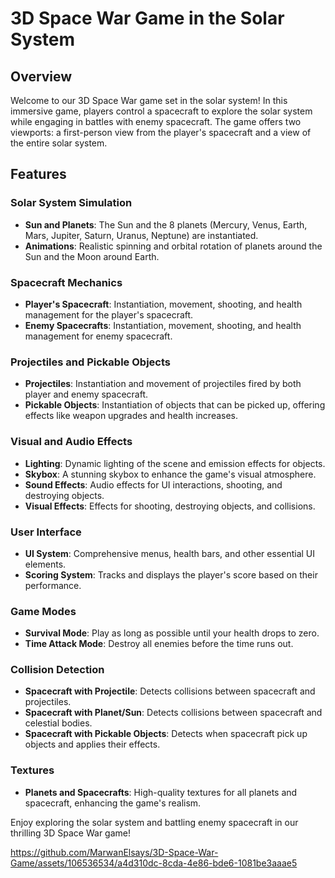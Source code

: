 # 3D Space War Game in the Solar System

## Overview
Welcome to our 3D Space War game set in the solar system! In this immersive game, players control a spacecraft to explore the solar system while engaging in battles with enemy spacecraft. The game offers two viewports: a first-person view from the player's spacecraft and a view of the entire solar system.

## Features

### Solar System Simulation
- **Sun and Planets**: The Sun and the 8 planets (Mercury, Venus, Earth, Mars, Jupiter, Saturn, Uranus, Neptune) are instantiated.
- **Animations**: Realistic spinning and orbital rotation of planets around the Sun and the Moon around Earth.

### Spacecraft Mechanics
- **Player's Spacecraft**: Instantiation, movement, shooting, and health management for the player's spacecraft.
- **Enemy Spacecrafts**: Instantiation, movement, shooting, and health management for enemy spacecraft.

### Projectiles and Pickable Objects
- **Projectiles**: Instantiation and movement of projectiles fired by both player and enemy spacecraft.
- **Pickable Objects**: Instantiation of objects that can be picked up, offering effects like weapon upgrades and health increases.

### Visual and Audio Effects
- **Lighting**: Dynamic lighting of the scene and emission effects for objects.
- **Skybox**: A stunning skybox to enhance the game's visual atmosphere.
- **Sound Effects**: Audio effects for UI interactions, shooting, and destroying objects.
- **Visual Effects**: Effects for shooting, destroying objects, and collisions.

### User Interface
- **UI System**: Comprehensive menus, health bars, and other essential UI elements.
- **Scoring System**: Tracks and displays the player's score based on their performance.

### Game Modes
- **Survival Mode**: Play as long as possible until your health drops to zero.
- **Time Attack Mode**: Destroy all enemies before the time runs out.

### Collision Detection
- **Spacecraft with Projectile**: Detects collisions between spacecraft and projectiles.
- **Spacecraft with Planet/Sun**: Detects collisions between spacecraft and celestial bodies.
- **Spacecraft with Pickable Objects**: Detects when spacecraft pick up objects and applies their effects.

### Textures
- **Planets and Spacecrafts**: High-quality textures for all planets and spacecraft, enhancing the game's realism.

Enjoy exploring the solar system and battling enemy spacecraft in our thrilling 3D Space War game!


https://github.com/MarwanElsays/3D-Space-War-Game/assets/106536534/a4d310dc-8cda-4e86-bde6-1081be3aaae5

